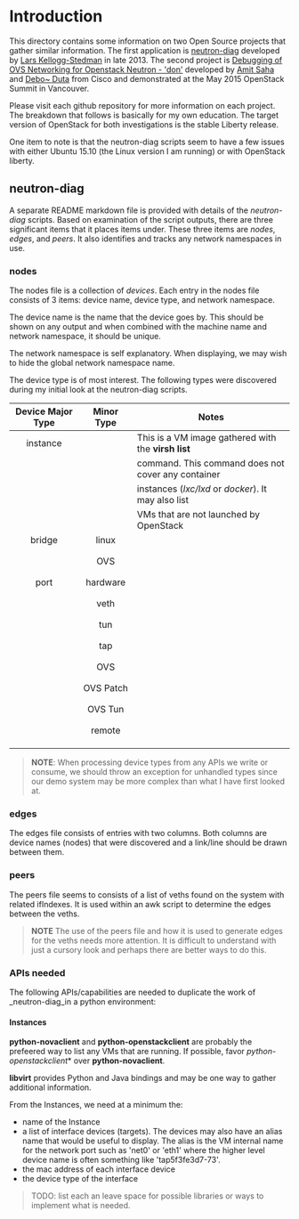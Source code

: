 # Introduction

This directory contains some information on two Open Source projects that gather
similar information.  The first application is [neutron-diag](https://github.com/larsks/neutron-diag)
developed by [Lars Kellogg-Stedman](https://github.com/larsks) in late 2013.  The second
project is
[Debugging of OVS Networking for Openstack Neutron - 'don'](https://github.com/CiscoSystems/don) developed by
[Amit Saha](https://github.com/amsaha) and [Debo~ Duta](https://github.com/ddutta) from Cisco and
demonstrated at the May 2015 OpenStack Summit in Vancouver.

Please visit each github repository for more information on each project. The breakdown
that follows is basically for my own education. The target version of OpenStack for both
investigations is the stable Liberty release.

One item to note is that the neutron-diag scripts seem to have a few issues with either Ubuntu 15.10 (the Linux
version I am running) or with OpenStack liberty.

## neutron-diag

A separate README markdown file is provided with details of the _neutron-diag_ scripts.  Based
on examination of the script outputs, there are three significant items that it places items under.
These three items are _nodes_, _edges_, and _peers_. It also identifies and tracks any network namespaces
in use.

### nodes

The nodes file is a collection of _devices_.  Each entry in the nodes file consists
of 3 items: device name, device type, and network namespace.

The device name is the name that the device goes by.  This should be shown on any output and when combined
with the machine name and network namespace, it should be unique.

The network namespace is self explanatory.  When displaying, we may wish to hide the global network namespace
name.

The device type is of most interest.  The following types were discovered during my initial look at
the neutron-diag scripts.

| Device Major Type | Minor Type | Notes                                                   |
|:-----------------:|:----------:| ------------------------------------------------------- |
|     instance      |            | This is a VM image gathered with the **virsh list**     |
|                   |            | command.  This command does not cover any container     |
|                   |            | instances (_lxc/lxd_ or _docker_).  It may also list    |
|                   |            | VMs that are not launched by OpenStack                  |
|     bridge        |    linux   |                                                         |
|                   |            |                                                         |
|                   |            |                                                         |
|                   |    OVS     |                                       |
|                   |            |                                                         |
|                   |            |                                                         |
|     port          |  hardware  |                                       |
|                   |            |                                                         |
|                   |            |                                                         |
|                   |    veth    |                                       |
|                   |            |                                                         |
|                   |            |                                                         |
|                   |    tun     |                                       |
|                   |            |                                                         |
|                   |            |                                                         |
|                   |    tap     |                                       |
|                   |            |                                                         |
|                   |            |                                                         |
|                   |    OVS     |                                       |
|                   |            |                                                         |
|                   |            |                                                         |
|                   | OVS Patch  |                                       |
|                   |            |                                                         |
|                   |            |                                                         |
|                   |  OVS Tun   |                                       |
|                   |            |                                                         |
|                   |            |                                                         |
|                   |   remote   |                                       |
|                   |            |                                                         |
|                   |            |                                                         |
|                   |            |                                                         |


> **NOTE**: When processing device types from any APIs we write or consume, we should throw an exception
>           for unhandled types since our demo system may be more complex than what I have first looked at.

### edges

The edges file consists of entries with two columns.  Both columns are device names (nodes) that were
discovered and a link/line should be drawn between them.

### peers

The peers file seems to consists of a list of veths found on the system with related ifIndexes.  It is
used within an awk script to determine the edges between the veths.

> **NOTE** The use of the peers file and how it is used to generate edges for the veths needs more
>          attention.  It is difficult to understand with just a cursory look and perhaps there are
>          better ways to do this.

### APIs needed

The following APIs/capabilities are needed to duplicate the work of _neutron-diag_in a python environment:

#### Instances

**python-novaclient** and **python-openstackclient** are probably the prefeered way to list any VMs
that are running.  If possible, favor *python-openstackclient** over **python-novaclient**.

**libvirt** provides Python and Java bindings and may be one way to gather additional information.

From the Instances, we need at a minimum the:
* name of the Instance
* a list of interface devices (targets).  The devices may also have an alias name that would be useful to display. The
alias is the VM internal name for the network port such as 'net0' or 'eth1' where the higher level
device name is often something like 'tap5f3fe3d7-73'.
* the mac address of each interface device
* the device type of the interface

> TODO: list each an leave space for possible libraries or ways to implement what is needed.



